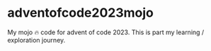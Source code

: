 # adventofcode2023mojo
My mojo 🔥 code for advent of code 2023. This is part my learning / exploration journey.
